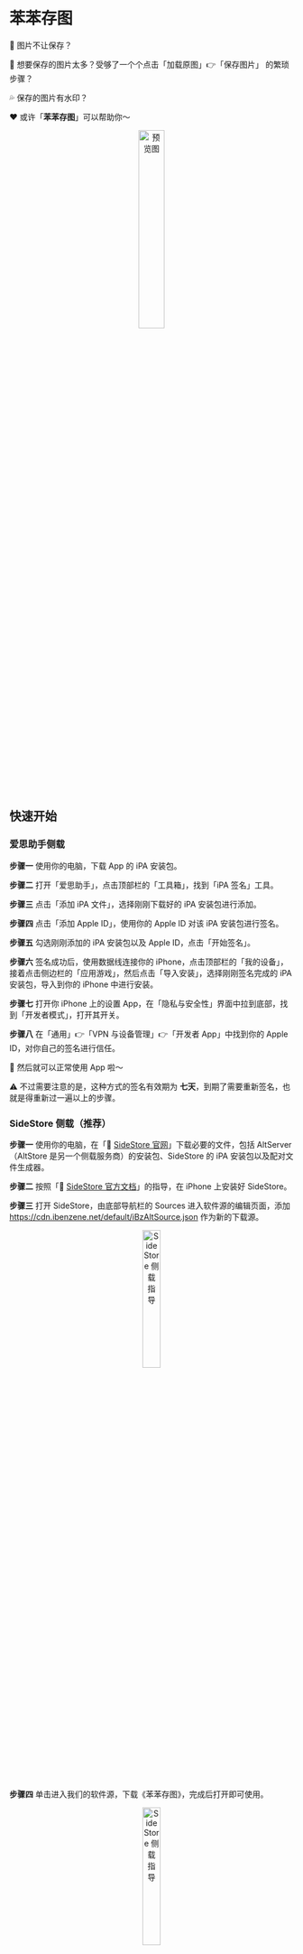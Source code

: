 #  苯苯存图

🚫 图片不让保存？

🤯 想要保存的图片太多？受够了一个个点击「加载原图」👉「保存图片」 的繁琐步骤？

💦 保存的图片有水印？

❤️ 或许「**苯苯存图**」可以帮助你～

<div align=center>
  <img src="https://cdn.ibenzene.net/image-downloader/Preview_iOS.png" alt="预览图" width="30%"></img>
</div>


## 快速开始

### 爱思助手侧载

**步骤一**  使用你的电脑，下载 App 的 iPA 安装包。

**步骤二**  打开「爱思助手」，点击顶部栏的「工具箱」，找到「iPA 签名」工具。

**步骤三**  点击「添加 iPA 文件」，选择刚刚下载好的 iPA 安装包进行添加。

**步骤四**  点击「添加 Apple ID」，使用你的 Apple ID 对该 iPA 安装包进行签名。

**步骤五**  勾选刚刚添加的 iPA 安装包以及 Apple ID，点击「开始签名」。

**步骤六**  签名成功后，使用数据线连接你的 iPhone，点击顶部栏的「我的设备」，接着点击侧边栏的「应用游戏」，然后点击「导入安装」，选择刚刚签名完成的 iPA 安装包，导入到你的 iPhone 中进行安装。

**步骤七**  打开你 iPhone 上的设置 App，在「隐私与安全性」界面中拉到底部，找到「开发者模式」，打开其开关。

**步骤八**  在「通用」👉「VPN 与设备管理」👉「开发者 App」中找到你的 Apple ID，对你自己的签名进行信任。

🥰 然后就可以正常使用 App 啦～

⚠️ 不过需要注意的是，这种方式的签名有效期为 **七天**，到期了需要重新签名，也就是得重新过一遍以上的步骤。

### SideStore 侧载（推荐）

**步骤一**  使用你的电脑，在「🔗 [SideStore 官网](https://sidestore.io/#get-started)」下载必要的文件，包括 AltServer（AltStore 是另一个侧载服务商）的安装包、SideStore 的 iPA 安装包以及配对文件生成器。

**步骤二**  按照「🔗 [SideStore 官方文档](https://docs.sidestore.io/docs/intro)」的指导，在 iPhone 上安装好 SideStore。

**步骤三**  打开 SideStore，由底部导航栏的 Sources 进入软件源的编辑页面，添加 https://cdn.ibenzene.net/default/iBzAltSource.json 作为新的下载源。

<div align=center>
  <img src="https://cdn.ibenzene.net/default/SideStore_Guide_1.jpg" alt="SideStore 侧载指导" width="25%"></img>
</div>

**步骤四**  单击进入我们的软件源，下载《苯苯存图》，完成后打开即可使用。

<div align=center>
  <img src="https://cdn.ibenzene.net/default/SideStore_Guide_2.jpg" alt="SideStore 侧载指导" width="25%"></img>
</div>

**步骤五（可选）** 如果对于官方提供的 iPA 自签名服务不放心，可以自行部署 iPA 自签名服务。（🔗 [Anisette Server v3](https://github.com/Dadoum/anisette-v3-server)）

💡 虽然这种方式的签名有效期也为七天，但是到期之前 **仅需在手机上** 自动续签即可，无需电脑！（签名服务由官方或者你自己部署的 Anisette Server 提供）

## 后端部署

⚠️ 自 v0.2.0 更新以来，为了便于项目的维护，我们将前端中与 UI 无关的代码分离开来，作为独立的后端，你需要单独部署。

🔗 [后端项目](https://github.com/iBenzene/ImageDownloader_Backend)

## 支持功能

✅ 输入单个或多个链接，批量保存小红书图片、**实况图片** 或视频。

✅ 输入单个或多个链接，批量保存米游社图片。

✅ 输入单个或多个链接，批量保存微博图片。

✅ 输入单个或多个链接，批量保存 Pixiv 图片。（可选择让服务端代理下载）

✅ 自由地使用一张图片和一段视频合成「实况图片」。

## 计划支持

🚧 输入单个或多个链接，批量保存哔哩哔哩视频。（预计下个版本支持）

🚧 允许将图片或视频保存到云盘，节省手机存储空间。（计划支持协议：WebDAV）

🚧 输入单个或多个链接，批量保存抖音视频。
